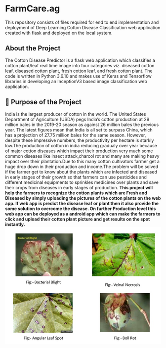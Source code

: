 # FarmCare.ag
This repository consists of files required for end to end implementation and deployment of Deep Learning Cotton Disease Classification web application created with flask and deployed on the local system.
## About the Project
The Cotton Disease Predictor is a flask web application which classifies a cotton plant/leaf real time image into four categories viz. diseased cotton leaf, diseased cotton plant, fresh cotton leaf, and fresh cotton plant. The code is written in Python 3.6.10 and makes use of Keras and Tensorflow libraries in developing an InceptionV3 based image classification web application.
## 🎯 Purpose of the Project
India is the largest producer of cotton in the world. The United States Department of Agriculture (USDA) pegs India’s cotton production at 29 million bales in the 2019-20 season as against 26 million bales the previous year. The latest figures mean that India is all set to surpass China, which has a projection of 27.75 million bales for the same season. However, despite these impressive numbers, the productivity per hectare is starkly low.The production of cotton in india reducing gradualy over year because of major cotton diseases which impact their production very much some common diseases like insect attack,charcol rot and many are making heavy impact over their plantation.Due to this many cotton cultivators farmer get a huge drop down in their production and income.The problem will be solved if the farmer get to know about the plants which are infected and diseased in early stages of their growth so that farmers can use pesticides and different medicinal equipments to sprinkles medicines over plants and save their crops from diseases in early stages of production.
__This project will help the farmers to recognize the cotton plants which are Fresh and Diseased by simply uploading the pictures of the cotton plants on the web app. If web app is predict the disease leaf or plant then it also provide the some solution to overcome the disease. On further Production level this web app can be deployed as a android app which can make the farmers to click and upload their cotton plant picture and get results on the spot instantly.__
<br>
<img src="https://raw.githubusercontent.com/DARK-art108/Cotton-Leaf-Disease-Detection/main/Utils/cotton.jpg" /> 
<br>
